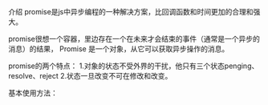 介绍
promise是js中异步编程的一种解决方案，比回调函数和时间更加的合理和强大。

promise很想一个容器，里边存在一个在未来才会结束的事件（通常是一个异步的消息）的结果，
Promise 是一个对象，从它可以获取异步操作的消息。

promise的两个特点：
1.对象的状态不受外界的干扰，他只有三个状态penging、resolve、reject
2.状态一旦改变不可在修改和改变。

基本使用方法：
